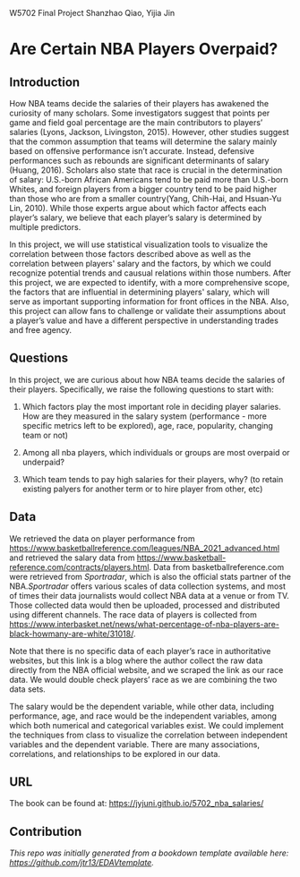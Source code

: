 W5702 
Final Project
Shanzhao Qiao, Yijia Jin

# Are Certain NBA Players Overpaid?

## Introduction

How NBA teams decide the salaries of their players has awakened the curiosity of many scholars. Some investigators suggest that points per game and field goal percentage are the main contributors to players’ salaries (Lyons, Jackson, Livingston, 2015). However, other studies suggest that the common assumption that teams will determine the salary mainly based on offensive performance isn’t accurate. Instead, defensive performances such as rebounds are significant determinants of salary (Huang, 2016). Scholars also state that race is crucial in the determination of salary: U.S.-born African Americans tend to be paid more than U.S.-born Whites, and foreign players from a bigger country tend to be paid higher than those who are from a smaller country(Yang, Chih-Hai, and Hsuan-Yu Lin, 2010). While those experts argue about which factor affects each player’s salary, we believe that each player’s salary is determined by multiple predictors. 

In this project, we will use statistical visualization tools to visualize the correlation between those factors described above as well as the correlation between players' salary and the factors, by which we could recognize potential trends and causual relations within those numbers. After this project, we are expected to identify, with a more comprehensive scope, the factors that are influential in determining players' salary, which will serve as important supporting information for front offices in the NBA. Also, this project can allow fans to challenge or validate their assumptions about a player’s value and have a different perspective in understanding trades and free agency.

## Questions
In this project, we are curious about how NBA teams decide the salaries of their players. Specifically, we raise the following questions to start with:
1. Which factors play the most important role in deciding player salaries. How are they measured in the salary system (performance - more specific metrics left to be explored), age, race, popularity, changing team or not)

2. Among all nba players, which individuals or groups are most overpaid or underpaid?

3. Which team tends to pay high salaries for their players, why? (to retain existing palyers for another term or to hire player from other, etc)

## Data
We retrieved the data on player performance from https://www.basketballreference.com/leagues/NBA_2021_advanced.html and retrieved the salary data from https://www.basketball-reference.com/contracts/players.html. Data from basketballreference.com were retrieved from <i>Sportradar</i>, which is also the official stats partner of the NBA.<i>Sportradar</i> offers various scales of data collection systems, and most of times their data journalists would collect NBA data at a venue or from TV. Those collected data would then be uploaded, processed and distributed using different channels. The race data of players is
collected from https://www.interbasket.net/news/what-percentage-of-nba-players-are-black-howmany-are-white/31018/. 

Note that there is no specific data of each player’s race in authoritative websites, but this link is a blog where the author collect the raw data directly from the NBA  official website, and we scraped the link as our race data. We would double check players’ race as we are combining the two data sets.

The salary would be the dependent variable, while other data, including performance, age, and race would be the independent variables, among which both numerical and categorical variables exist. We could implement the techniques from class to visualize the correlation between independent variables and the dependent variable. There are many associations, correlations, and relationships to be explored in our data. 

## URL
The book can be found at:
https://jyjuni.github.io/5702_nba_salaries/


## Contribution
*This repo was initially generated from a bookdown template available here: https://github.com/jtr13/EDAVtemplate.*	

